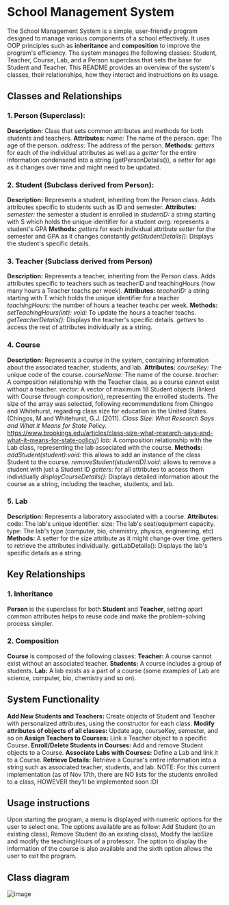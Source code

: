 # School Management System
The School Management System is a simple, user-friendly program designed to manage various components of a school effectively. It uses OOP principles such as **inheritance** and **composition** to improve the program's efficiency. The system manages the following classes: Student, Teacher, Course, Lab, and a Person superclass that sets the base for Student and Teacher.
This README provides an overview of the system's classes, their relationships, how they interact and instructions on its usage.

## Classes and Relationships
### 1. Person (Superclass):
**Description:** Class that sets common attributes and methods for both students and teachers.
**Attributes:**
_name:_ The name of the person.
_age:_ The age of the person.
_address:_ The address of the person.
**Methods:**
_getters_ for each of the individual attributes as well as a _getter_ for the entire information condensend into a string (getPersonDetails()), a _setter_ for age as it changes over time and might need to be updated.

### 2. Student (Subclass derived from Person):
**Description:** Represents a student, inheriting from the Person class. Adds attributes specific to students such as ID and semester.
**Attributes:**
_semester:_ the semester a student is enrolled in
_studentID:_ a string starting with S which holds the unique identifier for a student
_avrg:_ represents a student's GPA
**Methods:**
_getters_ for each individual attribute
_setter_ for the semester and GPA as it changes constantly
_getStudentDetails():_ Displays the student's specific details.

### 3. Teacher (Subclass derived from Person)
**Description:** Represents a teacher, inheriting from the Person class. Adds attributes specific to teachers such as teacherID and teachingHours (how many hours a Teacher teachs per week).
**Attributes:**
_teacherID:_ a string starting with T which holds the unique identifier for a teacher
_teachingHours:_ the number of hours a teacher teachs per week.
**Methods:**
_setTeachingHours(int): void:_ To update the hours a teacher teachs.
_getTeacherDetails():_ Displays the teacher's specific details.
_getters_ to access the rest of attributes individually as a string.

### 4. Course
**Description:** Represents a course in the system, containing information about the associated teacher, students, and lab.
**Attributes:**
_courseKey:_ The unique code of the course. _courseName:_ The name of the course.
_teacher:_ A composition relationship with the Teacher class, as a course cannot exist without a teacher. _vector<Student>:_ A vector of maximum 18 Student objects (linked with Course through composition), representing the enrolled students. The size of the array was selected, following recommendations from Chingos and Whitehurst, regarding class size for education in the United States. (Chingos, M and Whitehurst, G.J. (2011). _Class Size: What Research Says and What it Means for State Policy._ https://www.brookings.edu/articles/class-size-what-research-says-and-what-it-means-for-state-policy/)
_lab:_ A composition relationship with the Lab class, representing the lab associated with the course.
**Methods:**
_addStudent(student):void:_ this  allows to add an instance of the class Student to the course. 
_removeStudent(studentID):void:_ allows to remove a student with just a Student ID
_getters:_ for all attributes to access them individually
_displayCourseDetails():_ Displays detailed information about the course as a string, including the teacher, students, and lab.

### 5. Lab
**Description:** Represents a laboratory associated with a course.
**Attributes:**
code: The lab's unique identifier.
size: The lab's seat/equipment capacity.
type: The lab's type (computer, bio, chemistry, physics, engineering, etc)
**Methods:**
A setter for the size attribute as it might change over time.
getters to retrieve the attributes individually.
getLabDetails(): Displays the lab's specific details as a string.

## Key Relationships
### 1. Inheritance
**Person** is the superclass for both **Student** and **Teacher**, setting apart common attributes helps to reuse code and make the problem-solving process simpler.
### 2. Composition
**Course** is composed of the following classes:
**Teacher:** A course cannot exist without an associated teacher.
**Students:** A course includes a group of students.
**Lab:** A lab exists as a part of a course (some examples of Lab are science, computer, bio, chemistry and so on).

## System Functionality
**Add New Students and Teachers:** Create objects of Student and Teacher with personalized attributes, using the constructor for each class.
**Modify attributes of objects of all classes:** Update age, courseKey, semester, and so on
**Assign Teachers to Courses:** Link a Teacher object to a specific Course.
**Enroll/Delete Students in Courses:** Add and remove Student objects to a Course.
**Associate Labs with Courses:** Define a Lab and link it to a Course.
**Retrieve Details:** Retrieve a Course's entire information into a string such as associated teacher, students, and lab.
NOTE: 
For this current implementation (as of Nov 17th, there are NO lists for the students enrolled to a class, HOWEVER they'll be implemented soon :D)

## Usage instructions
Upon starting the program, a menu is displayed with numeric options for the user to select one. The options available are as follow: Add Student (to an existing class), Remove Student (to an existing class), Modify the labSize and modify the teachingHours of a professor. The option to display the information of the course is also available and the sixth option allows the user to exit the program.

## Class diagram
![image](https://github.com/user-attachments/assets/2f980e69-7be7-415e-a870-545f22d1cf71)










